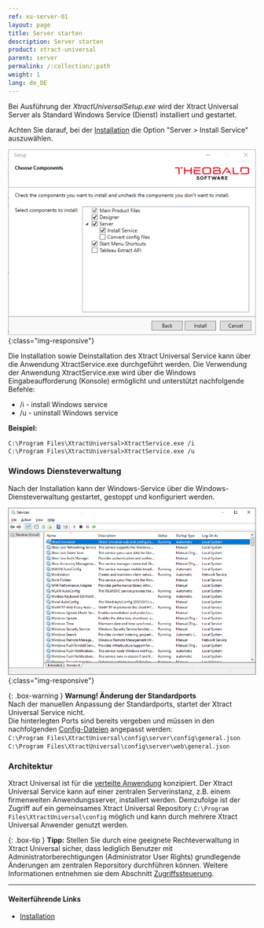 ```yaml
---
ref: xu-server-01
layout: page
title: Server starten
description: Server starten
product: xtract-universal
parent: server
permalink: /:collection/:path
weight: 1
lang: de_DE
---
```


Bei Ausführung der *XtractUniversalSetup.exe* wird der Xtract Universal Server als Standard Windows Service (Dienst) installiert und gestartet.

Achten Sie darauf, bei der [Installation](../einfuehrung/installation-und-update) die Option "Server > Install Service" auszuwählen.

![Services-Install](/img/content/xu/XU_Setup_3.png){:class="img-responsive"}

Die Installation sowie Deinstallation des Xtract Universal Service kann über die Anwendung XtractService.exe durchgeführt werden.
Die Verwendung der Anwendung XtractService.exe wird über die Windows Eingabeaufforderung (Konsole) ermöglicht und unterstützt nachfolgende Befehle:

- /i - install Windows service
- /u - uninstall Windows service

**Beispiel:**
```
C:\Program Files\XtractUniversal>XtractService.exe /i
C:\Program Files\XtractUniversal>XtractService.exe /u
```

### Windows Diensteverwaltung

Nach der Installation kann der Windows-Service über die Windows-Diensteverwaltung gestartet, gestoppt und konfiguriert werden.

![Services-Start-Server](/img/content/Services-Start-Server.png){:class="img-responsive"}


{: .box-warning }
**Warnung! Änderung der Standardports**<br>
Nach der manuellen Anpassung der Standardports, startet der Xtract Universal Service nicht.<br>
Die hinterlegten Ports sind bereits vergeben und müssen in den nachfolgenden [Config-Dateien](./ports) angepasst werden:<br>
`C:\Program Files\XtractUniversal\config\server\config\general.json`<br>
`C:\Program Files\XtractUniversal\config\server\web\general.json`

### Architektur

Xtract Universal ist für die [verteilte Anwendung](../einfuehrung#grundfunktionalit%C3%A4t---architektur) konzipiert. Der Xtract Universal Service kann auf einer zentralen Serverinstanz, z.B. einem firmenweiten Anwendungsserver, installiert werden.
Demzufolge ist der Zugriff auf ein gemeinsames Xtract Universal Repository `C:\Program Files\XtractUniversal\config` möglich und kann durch mehrere Xtract Universal Anwender genutzt werden.

{: .box-tip }
**Tipp:** Stellen Sie durch eine geeignete Rechteverwaltung in Xtract Universal sicher, dass lediglich Benutzer mit Administratorberechtigungen (Administrator User Rights) grundlegende Änderungen am zentralen Reporsitory durchführen können. Weitere Informationen entnehmen sie dem Abschnitt [Zugriffssteuerung](../sicherheit/zugriffsverwaltung).

*****
#### Weiterführende Links
- [Installation](../einfuehrung/installation-und-update)


